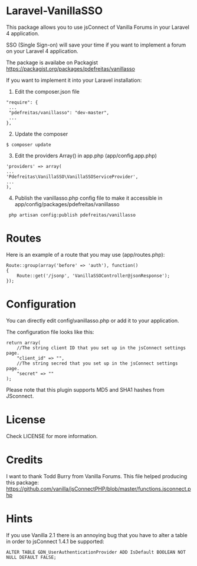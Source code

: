 Laravel-VanillaSSO
==================
This package allows you to use jsConnect of Vanilla Forums in your Laravel 4 application.

SSO (Single Sign-on) will save your time if you want to implement a forum on your Laravel 4 application.

The package is availabe on Packagist https://packagist.org/packages/pdefreitas/vanillasso

If you want to implement it into your Laravel installation:

1) Edit the composer.json file

```
"require": {
 ...
 "pdefreitas/vanillasso": "dev-master",
 ...
},
```
2) Update the composer

```$ composer update```

3) Edit the providers Array() in app.php (app/config.app.php)

```
'providers' => array(
...
'Pdefreitas\VanillaSSO\VanillaSSOServiceProvider',
...
),
```
4) Publish the vanillasso.php config file to make it accessible in app/config/packages/pdefreitas/vanillasso

```
 php artisan config:publish pdefreitas/vanillasso
```

Routes
==================

Here is an example of a route that you may use (app/routes.php):
```
Route::group(array('before' => 'auth'), function()
{
    Route::get('/jsonp', 'VanillaSSOController@jsonResponse');
});
```

Configuration
==================
You can directly edit config\vanillasso.php or add it to your application.

The configuration file looks like this:
```
return array(
    //The string client ID that you set up in the jsConnect settings page.
    "client_id" => "",
    //The string secred that you set up in the jsConnect settings page.
    "secret" => ""
);
```

Please note that this plugin supports MD5 and SHA1 hashes from JSconnect.

License
==================
Check LICENSE for more information.

Credits
==================
I want to thank Todd Burry from Vanilla Forums. This file helped producing this package:
https://github.com/vanilla/jsConnectPHP/blob/master/functions.jsconnect.php

Hints
==================
If you use Vanilla 2.1 there is an annoying bug that you have to alter a table in order to jsConnect 1.4.1 be supported:
```
ALTER TABLE GDN_UserAuthenticationProvider ADD IsDefault BOOLEAN NOT NULL DEFAULT FALSE;
```
